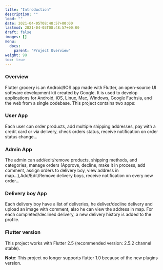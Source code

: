```yaml
---
title: "Introduction"
description: ""
lead: ""
date: 2021-04-05T08:48:57+00:00
lastmod: 2021-04-05T08:48:57+00:00
draft: false
images: []
menu:
  docs:
    parent: "Project Overview"
weight: 98
toc: true
---
```


### Overview
Flutter grocery is an Android/IOS app made with Flutter, an open-source UI software development kit created by Google. It is used to develop applications for Android, iOS, Linux, Mac, Windows, Google Fuchsia, and the web from a single codebase.
This project contains two apps:
### User App
Each user can order products, add multiple shipping addresses, pay with a credit card or via delivery, check orders status, receive notification on order status change...
### Admin App
The admin can add/edit/remove products, shipping methods, and categories, manage orders (Approve, decline, make it in process, add comment, assign orders to delivery boy, view address in map...),Add/Edit/Remove delivery boys, receive notification on every new order...
### Delivery boy App
Each delivery boy have a list of deliveries, he deliver/decline delivery and upload an image with comment, also he can view the address in map. For each completed/declined delivery, a new delivery history is added to the profile.

### Flutter version
This project works with Flutter 2.5 (recommended version: 2.5.2 channel stable).

**Note:** This project no longer supports flutter 1.0 because of the new plugins version.
